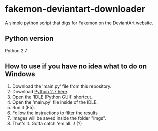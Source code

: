 # fakemon-deviantart-downloader
A simple python script that digs for Fakemon on the DeviantArt website.

## Python version
Python 2.7

## How to use if you have no idea what to do on Windows
1. Download the 'main.py' file from this repository.
2. Download [Python 2.7 here](https://www.python.org/downloads/).
3. Open the 'IDLE (Python GUI)' shortcut.
4. Open the 'main.py' file inside of the IDLE.
5. Run it (F5).
6. Follow the instructions to filter the results
7. Images will be saved inside the folder "imgs".
8. That's it. Gotta catch 'em all...! (?)

